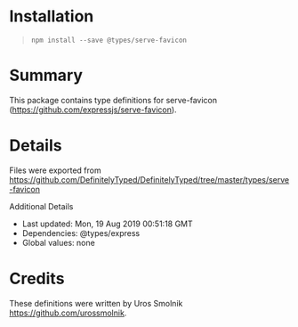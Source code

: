 # Installation
> `npm install --save @types/serve-favicon`

# Summary
This package contains type definitions for serve-favicon (https://github.com/expressjs/serve-favicon).

# Details
Files were exported from https://github.com/DefinitelyTyped/DefinitelyTyped/tree/master/types/serve-favicon

Additional Details
 * Last updated: Mon, 19 Aug 2019 00:51:18 GMT
 * Dependencies: @types/express
 * Global values: none

# Credits
These definitions were written by Uros Smolnik <https://github.com/urossmolnik>.
